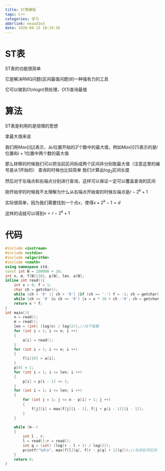 ```yaml
---
title: ST表模板
tags: C++
categories: 学习
abbrlink: eeaad1e3
date: 2020-08-15 18:24:16
---
```

# ST表
ST表的功能很简单

它是解决RMQ问题(区间最值问题)的一种强有力的工具

它可以做到$O(nlogn)$预处理，$O(1)$查询最值

# 算法
ST表是利用的是倍增的思想

拿最大值来说

我们用$Max[i][j]$表示，从$i$位置开始的$2^j$个数中的最大值，例如$Max[i][1]$表示的是$i$位置和$i+1$位置中两个数的最大值

那么转移的时候我们可以把当前区间拆成两个区间并分别取最大值（注意这里的编号是从$1$开始的）
查询的时候也比较简单
我们计算出$log_2$区间长度

然后对于左端点和右端点分别进行查询，这样可以保证一定可以覆盖查询的区间

刚开始学的时候我不太理解为什么从右端点开始查的时候左端点是$r-2^k+1$

实际很简单，因为我们需要找到一个点$x$，使得$x+2^{k}-1=d$

这样的话就可以得到$x=r-2^k+1$

# 代码
```cpp
#include <iostream>
#include <cstdio>
#include <algorithm>
#include <cmath>
using namespace std;
const int N = 100000 + 10;
int n, m, f[N][30], p[N], len, a[N];
inline int read(){
	int x = 0, f = 1;
	char ch = getchar();
	while (ch < '0' || ch > '9') {if (ch == '-') f = -1; ch = getchar();}
	while (ch >= '0' && ch <= '9') {x = x * 10 + ch -'0'; ch = getchar();}
	return x * f;
}
int main(){
	n = read();
	m = read();
	len = (int) (log(n) / log(2));//向下取整
	for (int i = 1; i <= n; i ++)
	{
		a[i] = read();
	}
	for (int i = 1; i <= n; i ++)
	{
		f[i][0] = a[i];
	}
	p[0] = 1;
	for (int i = 1; i <= len; i ++)
	{
		p[i] = p[i - 1] << 1;
	}
	for (int i = 1; i <= len; i ++)
	{
		for (int j = 1; j <= n - p[i] + 1; j ++)
		{
			f[j][i] = max(f[j][i - 1], f[j + p[i - 1]][i - 1]);
		}
	}
	
	while (m--)
	{
		int l , r;
		l = read();r = read();
		int q = (int) (log(r - l + 1) / log(2));
		printf("%d\n", max(f[l][q], f[r - p[q] + 1][q]));//左闭右开区间
	}
	return 0;
}
```
